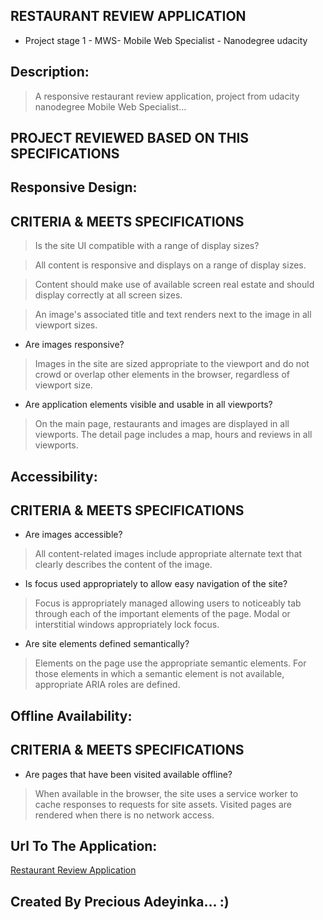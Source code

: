 ## RESTAURANT REVIEW APPLICATION
* Project stage 1 - MWS- Mobile Web Specialist - Nanodegree udacity
## Description:
> A responsive restaurant review application, project from udacity nanodegree Mobile Web Specialist...

## PROJECT REVIEWED BASED ON THIS SPECIFICATIONS

## Responsive Design:

## CRITERIA               &                  MEETS SPECIFICATIONS

> Is the site UI compatible with a range of display sizes?

> All content is responsive and displays on a range of display sizes.

> Content should make use of available screen real estate and should display correctly at all screen sizes.

> An image's associated title and text renders next to the image in all viewport sizes.

* Are images responsive?

> Images in the site are sized appropriate to the viewport and do not crowd or overlap other elements in the browser, regardless of viewport size.

* Are application elements visible and usable in all viewports?

> On the main page, restaurants and images are displayed in all viewports. The detail page includes a map, hours and reviews in all viewports.

## Accessibility:

## CRITERIA               &                  MEETS SPECIFICATIONS

* Are images accessible?

> All content-related images include appropriate alternate text that clearly describes the content of the image.

* Is focus used appropriately to allow easy navigation of the site?

> Focus is appropriately managed allowing users to noticeably tab through each of the important elements of the page. Modal or interstitial windows appropriately lock focus.

* Are site elements defined semantically?

> Elements on the page use the appropriate semantic elements. For those elements in which a semantic element is not available, appropriate ARIA roles are defined.

## Offline Availability:

## CRITERIA               &                  MEETS SPECIFICATIONS
* Are pages that have been visited available offline?

> When available in the browser, the site uses a service worker to cache responses to requests for site assets. Visited pages are rendered when there is no network access.


## Url To The Application:
[Restaurant Review Application](https://brainy0003.github.io/brainy-restaurant-app.github.io)
## Created By Precious Adeyinka... :)
